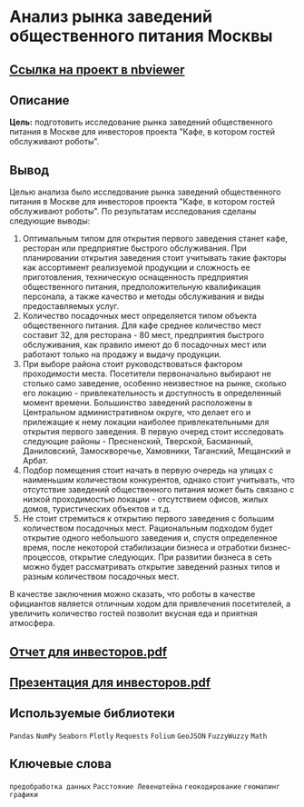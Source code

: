 # Анализ рынка заведений общественного питания Москвы

## [Ссылка на проект в nbviewer](https://nbviewer.org/github/KSingular/yp_da_projects/blob/c58ed1d3acf00696e7a2ef067d064700d7fb02cb/set_08_food_market/set_08_food_market.ipynb)

## Описание
**Цель:** подготовить исследование рынка заведений общественного питания в Москве для инвесторов проекта "Кафе, в котором гостей обслуживают роботы".

## Вывод
Целью анализа было исследование рынка заведений общественного питания в Москве для инвесторов проекта "Кафе, в котором гостей обслуживают роботы". По результатам исследования сделаны следующие выводы:  
  
1. Оптимальным типом для открытия первого заведения станет кафе, ресторан или предприятие быстрого обслуживания. При планировании открытия заведения стоит учитывать такие факторы как ассортимент реализуемой продукции и сложность ее приготовления, техническую оснащенность предприятия общественного питания, предположительную квалификация персонала, а также качество и методы обслуживания и виды предоставляемых услуг.   
2. Количество посадочных мест определяется типом объекта общественного питания. Для кафе среднее количество мест составит 32, для ресторана - 80 мест, предприятия быстрого обслуживания, как правило имеют до 6 посадочных мест или работают только на продажу и выдачу продукции.  
3. При выборе района стоит руководствоваться фактором проходимости места. Посетители первоначально выбирают не столько само заведение, особенно неизвестное на рынке, сколько его локацию - привлекательность и доступность в определенный момент времени. Большинство заведений расположены в Центральном административном округе, что делает его и прилежащие к нему локации наиболее привлекательными для открытия первого заведения. В первую очеред стоит исследовать следующие районы - Пресненский, Тверской, Басманный, Даниловский, Замоскворечье, Хамовники, Таганский, Мещанский и Арбат.  
4. Подбор помещения стоит начать в первую очередь на улицах с наименьшим количеством конкурентов, однако стоит учитывать, что отсутствие заведений общественного питания может быть связано с низкой проходимостью локации - отсутствием офисов, жилых домов, туристических объектов и т.д.   
5. Не стоит стремиться к открытию первого заведения с большим количеством посадочных мест. Рациональным подходом будет открытие одного небольшого заведения и, спустя определенное время, после некоторой стабилизации бизнеса и отработки бизнес-процессов, открытие следующих. При развитии бизнеса в сеть можно будет рассматривать открытие заведений разных типов и разным количеством посадочных мест.  

В качестве заключения можно сказать, что роботы в качестве официантов является отличным ходом для привлечения посетителей, а увеличить количество гостей позволит вкусная еда и приятная атмосфера.

## [Отчет для инвесторов.pdf](https://github.com/KSingular/yp_da_projects/blob/e8562a5ff1e27a3b32c817d36dbbc997af4d1ff6/set_08_food_market/%D0%98%D1%81%D1%81%D0%BB%D0%B5%D0%B4%D0%BE%D0%B2%D0%B0%D0%BD%D0%B8%D0%B5_%D1%80%D1%8B%D0%BD%D0%BA%D0%B0_%D0%B7%D0%B0%D0%B2%D0%B5%D0%B4%D0%B5%D0%BD%D0%B8%D0%B9_%D0%BE%D0%B1%D1%89%D0%B5%D1%81%D1%82%D0%B2%D0%B5%D0%BD%D0%BD%D0%BE%D0%B3%D0%BE_%D0%BF%D0%B8%D1%82%D0%B0%D0%BD%D0%B8%D1%8F_%D0%9C%D0%BE%D1%81%D0%BA%D0%B2%D1%8B_REP.pdf)

## [Презентация для инвесторов.pdf](https://github.com/KSingular/yp_da_projects/blob/e8562a5ff1e27a3b32c817d36dbbc997af4d1ff6/set_08_food_market/%D0%98%D1%81%D1%81%D0%BB%D0%B5%D0%B4%D0%BE%D0%B2%D0%B0%D0%BD%D0%B8%D0%B5_%D1%80%D1%8B%D0%BD%D0%BA%D0%B0_%D0%B7%D0%B0%D0%B2%D0%B5%D0%B4%D0%B5%D0%BD%D0%B8%D0%B9_%D0%BE%D0%B1%D1%89%D0%B5%D1%81%D1%82%D0%B2%D0%B5%D0%BD%D0%BD%D0%BE%D0%B3%D0%BE_%D0%BF%D0%B8%D1%82%D0%B0%D0%BD%D0%B8%D1%8F_%D0%9C%D0%BE%D1%81%D0%BA%D0%B2%D1%8B_PPT.pdf)

## Используемые библиотеки
`Pandas` `NumPy` `Seaborn` `Plotly` `Requests` `Folium` `GeoJSON` `FuzzyWuzzy` `Math` 

## Ключевые слова
`предобработка данных` `Расстояние Левенштейна` `геокодирование` `геомапинг` `графики`
